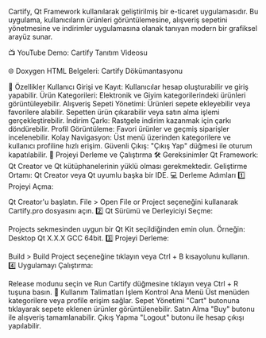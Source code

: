 Cartify, Qt Framework kullanılarak geliştirilmiş bir e-ticaret uygulamasıdır. Bu uygulama, kullanıcıların ürünleri görüntülemesine, alışveriş sepetini yönetmesine ve indirimler uygulamasına olanak tanıyan modern bir grafiksel arayüz sunar.

📺 YouTube Demo: Cartify Tanıtım Videosu

🌐 Doxygen HTML Belgeleri: Cartify Dökümantasyonu

📌 Özellikler
Kullanıcı Girişi ve Kayıt: Kullanıcılar hesap oluşturabilir ve giriş yapabilir.
Ürün Kategorileri: Elektronik ve Giyim kategorilerindeki ürünleri görüntüleyebilir.
Alışveriş Sepeti Yönetimi:
Ürünleri sepete ekleyebilir veya favorilere alabilir.
Sepetten ürün çıkarabilir veya satın alma işlemi gerçekleştirebilir.
İndirim Çarkı: Rastgele indirim kazanmak için çarkı döndürebilir.
Profil Görüntüleme: Favori ürünler ve geçmiş siparişler incelenebilir.
Kolay Navigasyon: Üst menü üzerinden kategorilere ve kullanıcı profiline hızlı erişim.
Güvenli Çıkış: "Çıkış Yap" düğmesi ile oturum kapatılabilir.
🚀 Projeyi Derleme ve Çalıştırma
🛠️ Gereksinimler
Qt Framework: Qt Creator ve Qt kütüphanelerinin yüklü olması gerekmektedir.
Geliştirme Ortamı: Qt Creator veya Qt uyumlu başka bir IDE.
💻 Derleme Adımları
1️⃣ Projeyi Açma:

Qt Creator'u başlatın.
File > Open File or Project seçeneğini kullanarak Cartify.pro dosyasını açın.
2️⃣ Qt Sürümü ve Derleyiciyi Seçme:

Projects sekmesinden uygun bir Qt Kit seçildiğinden emin olun.
Örneğin: Desktop Qt X.X.X GCC 64bit.
3️⃣ Projeyi Derleme:

Build > Build Project seçeneğine tıklayın veya Ctrl + B kısayolunu kullanın.
4️⃣ Uygulamayı Çalıştırma:

Release modunu seçin ve Run Cartify düğmesine tıklayın veya Ctrl + R tuşuna basın.
📌 Kullanım Talimatları
İşlem	Kontrol
Ana Menü	Üst menüden kategorilere veya profile erişim sağlar.
Sepet Yönetimi	"Cart" butonuna tıklayarak sepete eklenen ürünler görüntülenebilir.
Satın Alma	"Buy" butonu ile alışveriş tamamlanabilir.
Çıkış Yapma	"Logout" butonu ile hesap çıkışı yapılabilir.
